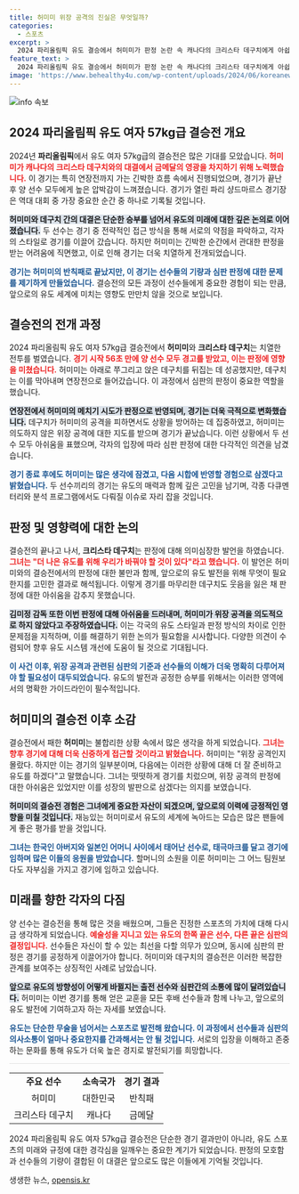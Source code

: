 ```yaml
---
title: 허미미 위장 공격의 진실은 무엇일까?
categories:
  - 스포츠
excerpt: >
  2024 파리올림픽 유도 결승에서 허미미가 판정 논란 속 캐나다의 크리스타 데구치에게 아쉽게 패배했다. 데구치는 더 나은 유도를 위해 우리가 바꿔야 할 것이 있다고 발언, 판정의 모호함을 시사했다. 허미미는 아버지와 일본인 어머니의 뒤를 이어 한국 국적을 선택했다.
feature_text: >
  2024 파리올림픽 유도 결승에서 허미미가 판정 논란 속 캐나다의 크리스타 데구치에게 아쉽게 패배했다. 데구치는 더 나은 유도를 위해 우리가 바꿔야 할 것이 있다고 발언, 판정의 모호함을 시사했다. 허미미는 아버지와 일본인 어머니의 뒤를 이어 한국 국적을 선택했다.
image: 'https://www.behealthy4u.com/wp-content/uploads/2024/06/koreanews.jpg'
---
```


<p><img src="https://www.behealthy4u.com/wp-content/uploads/2024/06/koreanews.jpg" alt="info 속보" /></p>

<h2 data-ke-size="size26">2024 파리올림픽 유도 여자 57kg급 결승전 개요</h2>

<p data-ke-size="size16">2024년 <b>파리올림픽</b>에서 유도 여자 57kg급의 결승전은 많은 기대를 모았습니다. <b><span style="color: #ee2323;">허미미가 캐나다의 크리스타 데구치와의 대결에서 금메달의 영광을 차지하기 위해 노력했습니다.</span></b> 이 경기는 특히 연장전까지 가는 긴박한 흐름 속에서 진행되었으며, 경기가 끝난 후 양 선수 모두에게 높은 압박감이 느껴졌습니다. 경기가 열린 파리 샹드마르스 경기장은 역대 대회 중 가장 중요한 순간 중 하나로 기록될 것입니다.</p>

<p data-ke-size="size16"><b><span style="background-color: #21538527;">허미미와 데구치 간의 대결은 단순한 승부를 넘어서 유도의 미래에 대한 깊은 논의로 이어졌습니다.</span></b> 두 선수는 경기 중 전략적인 접근 방식을 통해 서로의 약점을 파악하고, 각자의 스타일로 경기를 이끌어 갔습니다. 하지만 허미미는 긴박한 순간에서 관대한 판정을 받는 어려움에 직면했고, 이로 인해 경기는 더욱 치열하게 전개되었습니다.</p>

<p data-ke-size="size16"><b><span style="color: #1a5490;">경기는 허미미의 반칙패로 끝났지만, 이 경기는 선수들의 기량과 심판 판정에 대한 문제를 제기하게 만들었습니다.</span></b> 결승전의 모든 과정이 선수들에게 중요한 경험이 되는 만큼, 앞으로의 유도 세계에 미치는 영향도 만만치 않을 것으로 보입니다.</p>

<h2 data-ke-size="size26">결승전의 전개 과정</h2>

<p data-ke-size="size16">2024 파리올림픽 유도 여자 57kg급 결승전에서 <b>허미미</b>와 <b>크리스타 데구치</b>는 치열한 전투를 벌였습니다. <b><span style="color: #ee2323;">경기 시작 56초 만에 양 선수 모두 경고를 받았고, 이는 판정에 영향을 미쳤습니다.</span></b> 허미미는 아래로 쭈그리고 앉은 데구치를 뒤집는 데 성공했지만, 데구치는 이를 막아내며 연장전으로 들어갔습니다. 이 과정에서 심판의 판정이 중요한 역할을 했습니다.</p>

<p data-ke-size="size16"><b><span style="background-color: #21538527;">연장전에서 허미미의 메치기 시도가 판정으로 반영되며, 경기는 더욱 극적으로 변화했습니다.</span></b> 데구치가 허미미의 공격을 피하면서도 상황을 방어하는 데 집중하였고, 허미미는 의도하지 않은 위장 공격에 대한 지도를 받으며 경기가 끝났습니다. 이런 상황에서 두 선수 모두 아쉬움을 표했으며, 각자의 입장에 따라 심판 판정에 대한 다각적인 의견을 남겼습니다.</p>

<p data-ke-size="size16"><b><span style="color: #1a5490;">경기 종료 후에도 허미미는 많은 생각에 잠겼고, 다음 시합에 반영할 경험으로 삼겠다고 밝혔습니다.</span></b> 두 선수끼리의 경기는 유도의 매력과 함께 깊은 고민을 남기며, 각종 다큐멘터리와 분석 프로그램에서도 다뤄질 이슈로 자리 잡을 것입니다.</p>

<h2 data-ke-size="size26">판정 및 영향력에 대한 논의</h2>

<p data-ke-size="size16">결승전의 끝나고 나서, <b>크리스타 데구치</b>는 판정에 대해 의미심장한 발언을 하였습니다. <b><span style="color: #ee2323;">그녀는 "더 나은 유도를 위해 우리가 바꿔야 할 것이 있다"라고 했습니다.</span></b> 이 발언은 허미미와의 결승전에서의 판정에 대한 불만과 함께, 앞으로의 유도 발전을 위해 무엇이 필요한지를 고민한 결과로 해석됩니다. 이렇게 경기를 마무리한 데구치도 웃음을 잃은 채 판정에 대한 아쉬움을 감추지 못했습니다.</p>

<p data-ke-size="size16"><b><span style="background-color: #21538527;">김미정 감독 또한 이번 판정에 대해 아쉬움을 드러내며, 허미미가 위장 공격을 의도적으로 하지 않았다고 주장하였습니다.</span></b> 이는 각국의 유도 스타일과 판정 방식의 차이로 인한 문제점을 지적하며, 이를 해결하기 위한 논의가 필요함을 시사합니다. 다양한 의견이 수렴되어 향후 유도 시스템 개선에 도움이 될 것으로 기대됩니다.</p>

<p data-ke-size="size16"><b><span style="color: #1a5490;">이 사건 이후, 위장 공격과 관련된 심판의 기준과 선수들의 이해가 더욱 명확히 다루어져야 할 필요성이 대두되었습니다.</span></b> 유도의 발전과 공정한 승부를 위해서는 이러한 영역에서의 명확한 가이드라인이 필수적입니다.</p>

<h2 data-ke-size="size26">허미미의 결승전 이후 소감</h2>

<p data-ke-size="size16">결승전에서 패한 <b>허미미</b>는 불합리한 상황 속에서 많은 생각을 하게 되었습니다. <b><span style="color: #ee2323;">그녀는 향후 경기에 대해 더욱 신중하게 접근할 것이라고 밝혔습니다.</span></b> 허미미는 "위장 공격인지 몰랐다. 하지만 이는 경기의 일부분이며, 다음에는 이러한 상황에 대해 더 잘 준비하고 유도를 하겠다"고 말했습니다. 그녀는 떳떳하게 경기를 치렀으며, 위장 공격의 판정에 대한 아쉬움은 있었지만 이를 성장의 발판으로 삼겠다는 의지를 보였습니다.</p>

<p data-ke-size="size16"><b><span style="background-color: #21538527;">허미미의 결승전 경험은 그녀에게 중요한 자산이 되겠으며, 앞으로의 이력에 긍정적인 영향을 미칠 것입니다.</span></b> 재능있는 허미미로서 유도의 세계에 녹아드는 모습은 많은 팬들에게 좋은 평가를 받을 것입니다.</p>

<p data-ke-size="size16"><b><span style="color: #1a5490;">그녀는 한국인 아버지와 일본인 어머니 사이에서 태어난 선수로, 태극마크를 달고 경기에 임하며 많은 이들의 응원을 받았습니다.</span></b> 할머니의 소원을 이룬 허미미는 그 어느 팀원보다도 자부심을 가지고 경기에 임하고 있습니다.</p>

<h2 data-ke-size="size26">미래를 향한 각자의 다짐</h2>

<p data-ke-size="size16">양 선수는 결승전을 통해 많은 것을 배웠으며, 그들은 진정한 스포츠의 가치에 대해 다시금 생각하게 되었습니다. <b><span style="color: #ee2323;">예술성을 지니고 있는 유도의 한쪽 끝은 선수, 다른 끝은 심판의 결정입니다.</span></b> 선수들은 자신이 할 수 있는 최선을 다할 의무가 있으며, 동시에 심판의 판정은 경기를 공정하게 이끌어가야 합니다. 허미미와 데구치의 결승전은 이러한 복잡한 관계를 보여주는 상징적인 사례로 남았습니다.</p>

<p data-ke-size="size16"><b><span style="background-color: #21538527;">앞으로 유도의 방향성이 어떻게 바뀔지는 출전 선수와 심판간의 소통에 많이 달려있습니다.</span></b> 허미미는 이번 경기를 통해 얻은 교훈을 모든 후배 선수들과 함께 나누고, 앞으로의 유도 발전에 기여하고자 하는 자세를 보였습니다.</p>

<p data-ke-size="size16"><b><span style="color: #1a5490;">유도는 단순한 무술을 넘어서는 스포츠로 발전해 왔습니다. 이 과정에서 선수들과 심판의 의사소통이 얼마나 중요한지를 간과해서는 안 될 것입니다.</span></b> 서로의 입장을 이해하고 존중하는 문화를 통해 유도가 더욱 높은 경지로 발전되기를 희망합니다.</p>

<hr style="height: 1px; color: #e0e0e0; border: none; background-color: #e0e0e0;"/>

<table style="width: 100%; border-collapse: collapse;">
<tr>
<td style="text-align: center; height: 17px;"><b>주요 선수</b></td>
<td style="text-align: center; height: 17px;"><b>소속국가</b></td>
<td style="text-align: center; height: 17px;"><b>경기 결과</b></td>
</tr>
<tr>
<td style="text-align: center; height: 17px;">허미미</td>
<td style="text-align: center; height: 17px;">대한민국</td>
<td style="text-align: center; height: 17px;">반칙패</td>
</tr>
<tr>
<td style="text-align: center; height: 17px;">크리스타 데구치</td>
<td style="text-align: center; height: 17px;">캐나다</td>
<td style="text-align: center; height: 17px;">금메달</td>
</tr>
</table>

<p data-ke-size="size16">2024 파리올림픽 유도 여자 57kg급 결승전은 단순한 경기 결과만이 아니라, 유도 스포츠의 미래와 규정에 대한 경각심을 일깨우는 중요한 계기가 되었습니다. 판정의 모호함과 선수들의 기량이 결합된 이 대결은 앞으로도 많은 이들에게 기억될 것입니다.</p>
생생한 뉴스, <a href="https://opensis.kr" rel="dofollow">opensis.kr</a>


